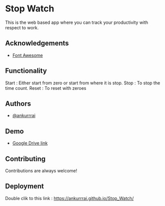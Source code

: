 
# Stop Watch

This is the web based app where you can track your productivity with respect to work.


## Acknowledgements

 - [Font Awesome](https://fontawesome.com/)


## Functionality

Start   : Either start from zero or start from where it is stop.
Stop    : To stop the time count.
Reset   : To reset with zeroes

## Authors

- [@ankurrrai](https://github.com/ankurrrai)


## Demo

- [Google Drive link]([https://github.com/ankurrrai](https://drive.google.com/drive/folders/1zA-yE4BFZOqFgt6DWUbwC36zlMmXhtqB?usp=sharing))


## Contributing

Contributions are always welcome!


## Deployment

Double clik to this link : https://ankurrrai.github.io/Stop_Watch/


